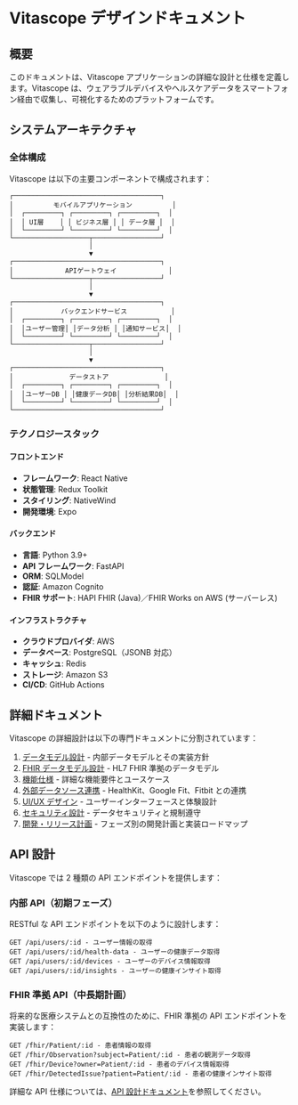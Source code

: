 # Vitascope デザインドキュメント

## 概要

このドキュメントは、Vitascope アプリケーションの詳細な設計と仕様を定義します。Vitascope は、ウェアラブルデバイスやヘルスケアデータをスマートフォン経由で収集し、可視化するためのプラットフォームです。

## システムアーキテクチャ

### 全体構成

Vitascope は以下の主要コンポーネントで構成されます：

```
┌─────────────────────────────────────┐
│          モバイルアプリケーション          │
│  ┌─────────┐ ┌─────────┐ ┌─────────┐  │
│  │ UI層    │ │ ビジネス層 │ │ データ層 │  │
│  └─────────┘ └─────────┘ └─────────┘  │
└───────────────────┬─────────────────┘
                    │
                    ▼
┌─────────────────────────────────────┐
│             APIゲートウェイ             │
└───────────────────┬─────────────────┘
                    │
                    ▼
┌─────────────────────────────────────┐
│            バックエンドサービス           │
│  ┌─────────┐ ┌─────────┐ ┌─────────┐  │
│  │ユーザー管理│ │データ分析 │ │通知サービス│  │
│  └─────────┘ └─────────┘ └─────────┘  │
└───────────────────┬─────────────────┘
                    │
                    ▼
┌─────────────────────────────────────┐
│              データストア              │
│  ┌─────────┐ ┌─────────┐ ┌─────────┐  │
│  │ユーザーDB │ │健康データDB│ │分析結果DB│  │
│  └─────────┘ └─────────┘ └─────────┘  │
└─────────────────────────────────────┘
```

### テクノロジースタック

#### フロントエンド

- **フレームワーク**: React Native
- **状態管理**: Redux Toolkit
- **スタイリング**: NativeWind
- **開発環境**: Expo

#### バックエンド

- **言語**: Python 3.9+
- **API フレームワーク**: FastAPI
- **ORM**: SQLModel
- **認証**: Amazon Cognito
- **FHIR サポート**: HAPI FHIR (Java)／FHIR Works on AWS (サーバーレス)

#### インフラストラクチャ

- **クラウドプロバイダ**: AWS
- **データベース**: PostgreSQL（JSONB 対応）
- **キャッシュ**: Redis
- **ストレージ**: Amazon S3
- **CI/CD**: GitHub Actions

## 詳細ドキュメント

Vitascope の詳細設計は以下の専門ドキュメントに分割されています：

1. [データモデル設計](./data-model-design.md) - 内部データモデルとその実装方針
2. [FHIR データモデル設計](./fhir-data-model.md) - HL7 FHIR 準拠のデータモデル
3. [機能仕様](./functional-spec.md) - 詳細な機能要件とユースケース
4. [外部データソース連携](./external-data-sources.md) - HealthKit、Google Fit、Fitbit との連携
5. [UI/UX デザイン](./ui-ux-design.md) - ユーザーインターフェースと体験設計
6. [セキュリティ設計](./security-design.md) - データセキュリティと規制遵守
7. [開発・リリース計画](./development-plan.md) - フェーズ別の開発計画と実装ロードマップ

## API 設計

Vitascope では 2 種類の API エンドポイントを提供します：

### 内部 API（初期フェーズ）

RESTful な API エンドポイントを以下のように設計します：

```
GET /api/users/:id - ユーザー情報の取得
GET /api/users/:id/health-data - ユーザーの健康データ取得
GET /api/users/:id/devices - ユーザーのデバイス情報取得
GET /api/users/:id/insights - ユーザーの健康インサイト取得
```

### FHIR 準拠 API（中長期計画）

将来的な医療システムとの互換性のために、FHIR 準拠の API エンドポイントを実装します：

```
GET /fhir/Patient/:id - 患者情報の取得
GET /fhir/Observation?subject=Patient/:id - 患者の観測データ取得
GET /fhir/Device?owner=Patient/:id - 患者のデバイス情報取得
GET /fhir/DetectedIssue?patient=Patient/:id - 患者の健康インサイト取得
```

詳細な API 仕様については、[API 設計ドキュメント](./api-design.md)を参照してください。
